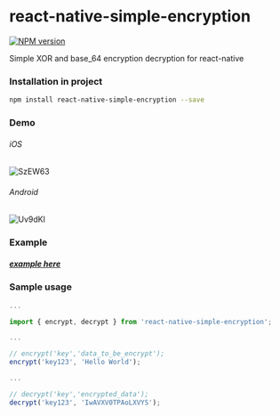 # react-native-simple-encryption
[![NPM version](https://img.shields.io/npm/v/react-native-simple-encryption.svg?style=flat-square)](https://www.npmjs.com/package/react-native-simple-encryption)

Simple XOR and base_64 encryption decryption for react-native

### Installation in project
```bash
npm install react-native-simple-encryption --save
```
### Demo
###### iOS
![SzEW63](http://i.makeagif.com/media/5-28-2017/SzEW63.gif)

###### Android
![Uv9dKl](http://i.makeagif.com/media/5-28-2017/Uv9dKl.gif)


### Example
##### [example here](https://github.com/BhavanPatel/react-native-simple-encryption/tree/master/Example)

### Sample usage
```javascript
...

import { encrypt, decrypt } from 'react-native-simple-encryption';

...

// encrypt('key','data_to_be_encrypt');
encrypt('key123', 'Hello World');

...

// decrypt('key','encrypted_data');
decrypt('key123', 'IwAVXV0TPAoLXVYS');
```
